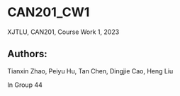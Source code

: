 # CAN201_CW1

XJTLU, CAN201, Course Work 1, 2023



## Authors: 

Tianxin Zhao, Peiyu Hu, Tan Chen, Dingjie Cao, Heng Liu 

In Group 44


